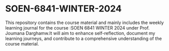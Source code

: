 # SOEN-6841-WINTER-2024
This repository contains the course material and mainly includes the weekly learning journal for the course :SOEN 6841 WINTER 2024 under Prof. Joumana Darghamw.It will aim to enhance self-reflection, document my learning journeys, and contribute to a comprehensive understanding of the course material.
